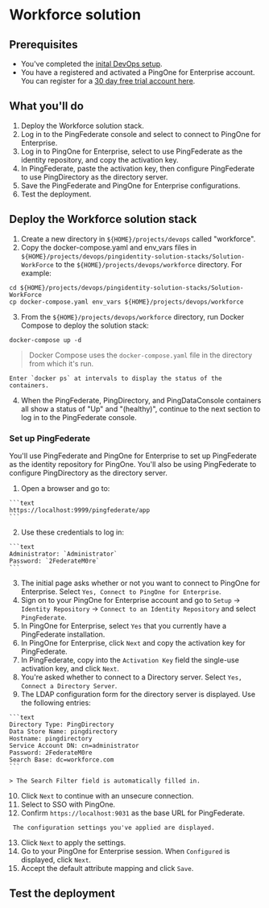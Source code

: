 # Workforce solution

## Prerequisites

  * You've completed the [inital DevOps setup](getStarted.md).
  * You have a registered and activated a PingOne for Enterprise account. You can register for a [30 day free trial account here](https://www.pingidentity.com/en/trials/p14e-trial.html).

## What you'll do

  1. Deploy the Workforce solution stack.
  2. Log in to the PingFederate console and select to connect to PingOne for Enterprise.
  3. Log in to PingOne for Enterprise, select to use PingFederate as the identity repository, and copy the activation key.
  4. In PingFederate, paste the activation key, then configure PingFederate to use PingDirectory as the directory server.
  5. Save the PingFederate and PingOne for Enterprise configurations.
  6. Test the deployment.

## Deploy the Workforce solution stack

  1. Create a new directory in `${HOME}/projects/devops` called "workforce".
  2. Copy the docker-compose.yaml and env_vars files in `${HOME}/projects/devops/pingidentity-solution-stacks/Solution-WorkForce` to the `${HOME}/projects/devops/workforce` directory. For example:

  ```text
  cd ${HOME}/projects/devops/pingidentity-solution-stacks/Solution-WorkForce
  cp docker-compose.yaml env_vars ${HOME}/projects/devops/workforce
  ```

  3. From the `${HOME}/projects/devops/workforce` directory, run Docker Compose to deploy the solution stack:

  ```text
  docker-compose up -d
  ```

  > Docker Compose uses the `docker-compose.yaml` file in the directory from which it's run.

    Enter `docker ps` at intervals to display the status of the containers.

  4. When the PingFederate, PingDirectory, and PingDataConsole containers all show a status of "Up" and "(healthy)", continue to the next section to log in to the PingFederate console.

### Set up PingFederate

You'll use PingFederate and PingOne for Enterprise to set up PingFederate as the identity repository for PingOne. You'll also be using PingFederate to configure PingDirectory as the directory server.

  1. Open a browser and go to:

    ```text
    https://localhost:9999/pingfederate/app
    ```

  2. Use these credentials to log in:

    ```text
    Administrator: `Administrator`
    Password: `2FederateM0re`
    ```

  3. The initial page asks whether or not you want to connect to PingOne for Enterprise. Select `Yes, Connect to PingOne for Enterprise`.
  4. Sign on to your PingOne for Enterprise account and go to `Setup` &#8594; `Identity Repository` &#8594; `Connect to an Identity Repository` and select `PingFederate`.
  5. In PingOne for Enterprise, select `Yes` that you currently have a PingFederate installation.
  6. In PingOne for Enterprise, click `Next` and copy the activation key for PingFederate.
  7. In PingFederate, copy into the `Activation Key` field the single-use activation key, and click `Next`.
  8. You're asked whether to connect to a Directory server. Select `Yes, Connect a Directory Server`.
  9. The LDAP configuration form for the directory server is displayed. Use the following entries:

    ```text
    Directory Type: PingDirectory
    Data Store Name: pingdirectory
    Hostname: pingdirectory
    Service Account DN: cn=administrator
    Password: 2FederateM0re
    Search Base: dc=workforce.com
    ```

    > The Search Filter field is automatically filled in.

  10. Click `Next` to continue with an unsecure connection.
  11. Select to SSO with PingOne.
  12. Confirm `https://localhost:9031` as the base URL for PingFederate.

     The configuration settings you've applied are displayed.

  13. Click `Next` to apply the settings.
  14. Go to your PingOne for Enterprise session. When `Configured` is displayed, click `Next`.
  15. Accept the default attribute mapping and click `Save`.

## Test the deployment
